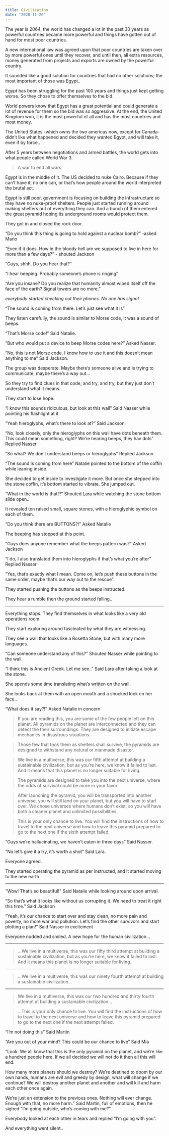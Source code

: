 ```yaml
---
title: Civilization
date: "2020-11-20"
---
```


The year is 2064, the world has changed a lot in the past 30 years as powerful countries became more powerful and things have gotten out of hand for most poor countries.

A new international law was agreed upon that poor countries are taken over by more powerful ones until they recover, and until then, all extra resources, money generated from projects and exports are owned by the powerful country.

It sounded like a good solution for countries that had no other solutions; the most important of those was Egypt..

Egypt has been struggling for the past 100 years and things just kept getting worse. So they chose to offer themselves to the bid.

World powers know that Egypt has a great potential and could generate a lot of revenue for them so the bid was so aggressive. At the end, the United Kingdom won, it is the most powerful of all and has the most countries and most money.

The United States -which owns the two americas now, except for Canada- didn’t like what happened and decided they wanted Egypt, and will take it, even if by force..

After 5 years between negotiations and armed battles, the world gets into what people called World War 3.

> A war to end all wars

Egypt is in the middle of it. The US decided to nuke Cairo. Because if they can’t have it, no one can, or that’s how people around the world interpreted the brutal act.

Egypt is still poor, government is focusing on building the infrastructure so they have no nuke-proof shelters. People just started running around making shelters out of everything they can. And a bunch of them entered the great pyramid hoping its underground rooms would protect them.

They got in and closed the rock door.

“Do you think this thing is going to hold against a nuclear bomb?” -asked Mario

“Even if it does. How in the bloody hell are we supposed to live in here for more than a few days?” - shouted Jackson

“Guys, shhh. Do you hear that?”

“I hear beeping. Probably someone’s phone is ringing”

“Are you insane? Do you realize that humanity almost wiped itself off the face of the earth? Signal towers are no more.”

_everybody started checking out their phones. No one has signal_

“The sound is coming from there. Let’s just see what it is”

They listen carefully, the sound is similar to Morse code, it was a sound of beeps.

“That’s Morse code!” Said Natalie.

“But who would put a device to beep Morse codes here?” Asked Nasser.

“No, this is not Morse code. I know how to use it and this doesn’t mean anything to me” Said Jackson.

The group was desperate. Maybe there’s someone alive and is trying to communicate, maybe there’s a way out...

So they try to find clues in that code, and try, and try, but they just don’t understand what it means.

They start to lose hope.

“I know this sounds ridiculous, but look at this wall” Said Nasser while pointing his flashlight at it.

“Yeah hieroglyphs, what’s there to look at?” Said Jackson.

“No, look closely, only the hieroglyphs on this wall have dots beneath them. This could mean something, right? We’re hearing beeps, they hav dots” Replied Nasser

“So what? We don’t understand beeps or hieroglyphs” Replied Jackson

“The sound is coming from here” Natalie pointed to the bottom of the coffin while leaning inside

She decided to get inside to investigate it more. But once she stepped into the stone coffin, it’s bottom started to vibrate. She jumped out.

“What in the world is that?!”
Shouted Lara while watching the stone bottom slide open..

It revealed ten raised small, square stones, with a hieroglyphic symbol on each of them.

“Do you think there are BUTTONS?!” Asked Natalie

The beeping has stopped at this point.

“Guys does anyone remember what the beeps pattern was?” Asked Jackson

“I do, I also translated them into hieroglyphs if that’s what you’re after” Replied Nasser

“Yes, that’s exactly what I mean. Come on, let’s push these buttons in the same order, maybe that’s our way out to the rescue”.

They started pushing the buttons as the beeps instructed.

They hear a rumble then the ground started falling..

---

Everything stops. They find themselves in what looks like a very old operations room.

They start exploring around fascinated by what they are witnessing.

They see a wall that looks like a Rosetta Stone, but with many more languages.

“Can someone understand any of this?” Shouted Nasser while pointing to the wall.

“I think this is Ancient Greek. Let me see..” Said Lara after taking a look at the stone.

She spends some time translating what’s written on the wall.

She looks back at them with an open mouth and a shocked look on her face..

“What does it say?!” Asked Natalie in concern

> If you are reading this, you are some of the few people left on this planet. All pyramids on the planet are interconnected and they can detect the their surroundings. They are designed to initiate escape mechanics in disastrous situations.

> Those few that took them as shelters shall survive, the pyramids are designed to withstand any natural or manmade disaster.

> We live in a multiverse, this was our fifth attempt at building a sustainable civilization, but as you’re here, we know it failed to last. And it means that this planet is no longer suitable for living.

> The pyramids are designed to take you into the next universe, where the odds of survival could be more in your favor.

> After launching the pyramid, you will be transported into another universe, you will still land on your planet, but you will have to start over. We chose universes where humans don’t exist, so you will have both a cleaner planet and unlimited possibilities.

> This is your only chance to live. You will find the instructions of how to travel to the next universe and how to leave this pyramid prepared to go to the next one if the sixth attempt failed.

“Guys we’re hallucinating, we haven’t eaten in three days” Said Nasser.

“No let’s give it a try, it’s worth a shot” Said Lara.

Everyone agreed.

They started operating the pyramid as per instructed, and it started moving to the new earth..

---

“Wow! That’s so beautiful!” Said Natalie while looking around upon arrival.

“So that’s what it looks like without us corrupting it. We need to treat it right this time.” Said Jackson

“Yeah, it’s our chance to start over and stay clean, no more pain and poverty, no more war and pollution. Let’s find the other survivors and start plotting a plan!” Said Nasser in excitement

Everyone nodded and smiled. A new hope for the human civilization...

---

> ...We live in a multiverse, this was our fifty third attempt at building a sustainable civilization, but as you’re here, we know it failed to last. And it means this planet is no longer suitable for living.

---

> ...We live in a multiverse, this was our ninety fourth attempt at building a sustainable civilization...

---

> We live in a multiverse, this was our two hundred and thirty fourth attempt at building a sustainable civilization...

> ...This is your only chance to live. You will find the instructions of how to travel to the next universe and how to leave this pyramid prepared to go to the next one if the next attempt failed.

“I’m not doing this” Said Martin

“Are you out of your mind? This could be our chance to live” Said Mia

“Look. We all know that this is the only pyramid on the planet, and we’re like a hundred people here. If we all decided we will not do it then all this will end.

How many more planets should we destroy? We’re destined to doom by our own hands, humans are evil and greedy by design, what will change if we continue? We will destroy another planet and another and will kill and harm each other once again.

We’re just an extension to the previous ones. Nothing will ever change. Enough with that, no more harm.” Said Martin, full of emotions, then he sighed
“I’m going outside, who’s coming with me?”

Everybody looked at each other in tears and replied “I’m going with you”.

And everything went silent..
